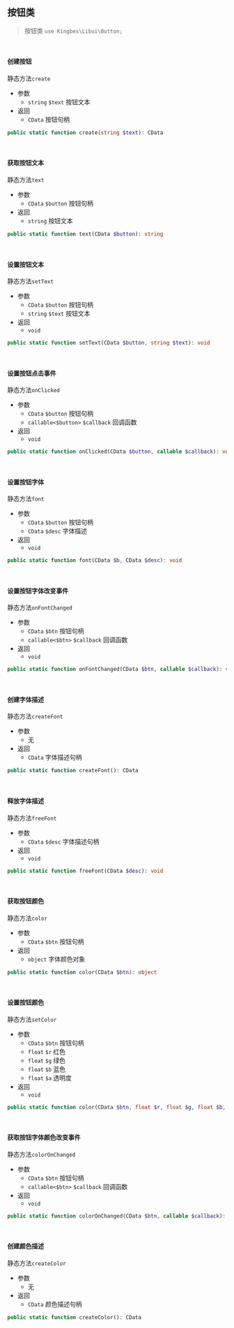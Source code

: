 ## 按钮类

> 按钮类 `use Kingbes\Libui\Button;`

<br>

#### 创建按钮

静态方法`create`

- 参数
    - `string` `$text` 按钮文本
- 返回
    - `CData` 按钮句柄

```php
public static function create(string $text): CData
```

<br>

#### 获取按钮文本

静态方法`text`

- 参数
    - `CData` `$button` 按钮句柄
- 返回
    - `string` 按钮文本

```php
public static function text(CData $button): string
```

<br>

#### 设置按钮文本

静态方法`setText`

- 参数
    - `CData` `$button` 按钮句柄
    - `string` `$text` 按钮文本
- 返回
    - `void`

```php
public static function setText(CData $button, string $text): void
```

<br>

#### 设置按钮点击事件

静态方法`onClicked`

- 参数
    - `CData` `$button` 按钮句柄
    - `callable<$button>` `$callback` 回调函数
- 返回
    - `void`

```php
public static function onClicked(CData $button, callable $callback): void
```

<br>

#### 设置按钮字体

静态方法`font`

- 参数
    - `CData` `$button` 按钮句柄
    - `CData` `$desc` 字体描述
- 返回
    - `void`

```php
public static function font(CData $b, CData $desc): void
```

<br>

#### 设置按钮字体改变事件

静态方法`onFontChanged`

- 参数
    - `CData` `$btn` 按钮句柄
    - `callable<$btn>` `$callback` 回调函数
- 返回
    - `void`

```php
public static function onFontChanged(CData $btn, callable $callback): void
```

<br>

#### 创建字体描述

静态方法`createFont`

- 参数
    - 无
- 返回
    - `CData` 字体描述句柄

```php
public static function createFont(): CData
```

<br>

#### 释放字体描述

静态方法`freeFont`

- 参数
    - `CData` `$desc` 字体描述句柄
- 返回
    - `void`

```php
public static function freeFont(CData $desc): void
```

<br>

#### 获取按钮颜色

静态方法`color`

- 参数
    - `CData` `$btn` 按钮句柄
- 返回
    - `object` 字体颜色对象

```php
public static function color(CData $btn): object
```

<br>

#### 设置按钮颜色

静态方法`setColor`

- 参数
    - `CData` `$btn` 按钮句柄
    - `float` `$r` 红色
    - `float` `$g` 绿色
    - `float` `$b` 蓝色
    - `float` `$a` 透明度
- 返回
    - `void`

```php
public static function color(CData $btn, float $r, float $g, float $b, float $a): void
```

<br>

#### 获取按钮字体颜色改变事件

静态方法`colorOnChanged`

- 参数
    - `CData` `$btn` 按钮句柄
    - `callable<$btn>` `$callback` 回调函数
- 返回
    - `void`

```php
public static function colorOnChanged(CData $btn, callable $callback): void
```

<br>

#### 创建颜色描述

静态方法`createColor`

- 参数
    - 无
- 返回
    - `CData` 颜色描述句柄

```php
public static function createColor(): CData
```